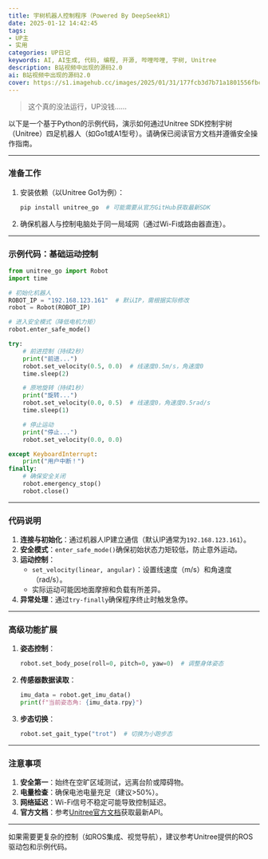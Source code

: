 ```yaml
---
title: 宇树机器人控制程序（Powered By DeepSeekR1）
date: 2025-01-12 14:42:45
tags: 
- UP主
- 实用
categories: UP日记
keywords: AI, AI生成, 代码, 编程, 开源, 哔哩哔哩, 宇树, Unitree
description: B站视频中出现的源码2.0
ai: B站视频中出现的源码2.0
cover: https://s1.imagehub.cc/images/2025/01/31/177fcb3d7b71a1801556fbc4d62575f9.jpg
---
```


> 这个真的没法运行，UP没钱……

以下是一个基于Python的示例代码，演示如何通过Unitree SDK控制宇树（Unitree）四足机器人（如Go1或A1型号）。请确保已阅读官方文档并遵循安全操作指南。

---

### 准备工作
1. 安装依赖（以Unitree Go1为例）：
   ```bash
   pip install unitree_go  # 可能需要从官方GitHub获取最新SDK
   ```

2. 确保机器人与控制电脑处于同一局域网（通过Wi-Fi或路由器直连）。

---

### 示例代码：基础运动控制
```python
from unitree_go import Robot
import time

# 初始化机器人
ROBOT_IP = "192.168.123.161"  # 默认IP，需根据实际修改
robot = Robot(ROBOT_IP)

# 进入安全模式（降低电机力矩）
robot.enter_safe_mode()

try:
    # 前进控制（持续2秒）
    print("前进...")
    robot.set_velocity(0.5, 0.0)  # 线速度0.5m/s，角速度0
    time.sleep(2)

    # 原地旋转（持续1秒）
    print("旋转...")
    robot.set_velocity(0.0, 0.5)  # 线速度0，角速度0.5rad/s
    time.sleep(1)

    # 停止运动
    print("停止...")
    robot.set_velocity(0.0, 0.0)

except KeyboardInterrupt:
    print("用户中断！")
finally:
    # 确保安全关闭
    robot.emergency_stop()
    robot.close()
```

---

### 代码说明
1. **连接与初始化**：通过机器人IP建立通信（默认IP通常为`192.168.123.161`）。
2. **安全模式**：`enter_safe_mode()`确保初始状态力矩较低，防止意外运动。
3. **运动控制**：
   - `set_velocity(linear, angular)`：设置线速度（m/s）和角速度（rad/s）。
   - 实际运动可能因地面摩擦和负载有所差异。
4. **异常处理**：通过`try-finally`确保程序终止时触发急停。

---

### 高级功能扩展
1. **姿态控制**：
   ```python
   robot.set_body_pose(roll=0, pitch=0, yaw=0)  # 调整身体姿态
   ```

2. **传感器数据读取**：
   ```python
   imu_data = robot.get_imu_data()
   print(f"当前姿态角: {imu_data.rpy}")
   ```

3. **步态切换**：
   ```python
   robot.set_gait_type("trot")  # 切换为小跑步态
   ```

---

### 注意事项
1. **安全第一**：始终在空旷区域测试，远离台阶或障碍物。
2. **电量检查**：确保电池电量充足（建议>50%）。
3. **网络延迟**：Wi-Fi信号不稳定可能导致控制延迟。
4. **官方文档**：参考[Unitree官方文档](https://github.com/unitreerobotics)获取最新API。

---

如果需要更复杂的控制（如ROS集成、视觉导航），建议参考Unitree提供的ROS驱动包和示例代码。
